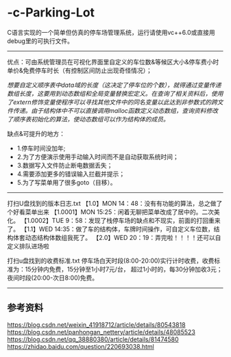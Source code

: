# -c-Parking-Lot
C语言实现的一个简单但仿真的停车场管理系统，运行请使用vc++6.0或直接用debug里的可执行文件。</br>
***
优点：可由系统管理员在可视化界面里自定义的车位数&等候区大小&停车费小时单价&免费停车时长（有控制区间防止出现奇怪情况）；<br>

_想要自定义顺序表中data域的长度（这决定了停车位的个数），就得通过变量传递数组长度，这要用到动态数组和全局变量替换宏定义。在查询了相关资料后，使用了extern修饰变量使程序可以寻找其他文件中的同名变量以此达到非参数式的跨文件传递。由于结构体中不可以直接调用malloc函数定义动态数组，查询资料修改了顺序表初始化的算法，使动态数组可以作为结构体的成员。_</br>

缺点&可提升的地方：
* 1.停车时间没加年;
* 2.为了方便演示使用手动输入时间而不是自动获取系统时间；
* 3.数据写入文件防止断电数据丢失；
* 4.需要添加更多的错误输入拦截并提示；
* 5.为了写菜单用了很多goto（目移）。
***
打扫U盘找到的版本日志.txt
【1.0】MON 14：48：没有有功能的算法，总之做了个好看菜单出来
【1.0001】MON 15:25：闲着无聊把菜单改成了居中的。二次美化。
【1.0002】TUE 9：58：发现了栈停车场的缺点和不现实，前面的打回重来了。
【1.1】WED 14:35：做了车的结构体，车牌时间操作，可自定义车位数，结构体套动态结构体数组我死了。
【2.0】WED 20：19：弄完啦！！！！还可以自定义排队进场啦

打扫u盘找到的收费标准.txt
停车场白天时段(8:00-20:00)实行计时收费，收费标准为：15分钟内免费，15分钟至1小时7元/台，
超过1小时的，每30分钟加收3元；夜间时段(20:00-次日8:00)免费。
***
## 参考资料
https://blog.csdn.net/weixin_41918712/article/details/80543818</br>
https://blog.csdn.net/panhongan_nettery/article/details/48085523</br>
https://blog.csdn.net/qq_38880380/article/details/81474580</br>
https://zhidao.baidu.com/question/220693038.html</br>

